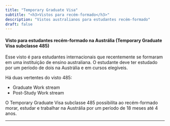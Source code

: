 ```yaml
---
title: "Temporary Graduate Visa"
subtitle: "<h3>Vistos para recém-formado</h3>"
description: "Vistos australianos para estudantes recém-formado"
draft: false
---
```

#### Visto para estudantes recém-formado na Austrália (Temporary Graduate Visa subclasse 485)

Esse visto é para estudantes internacionais que recentemente se formaram em uma instituição de ensino australiana.
O estudante deve ter estudado por um período de dois na Austrália e em cursos elegíveis.

Há duas vertentes do visto 485:

* Graduate Work stream
* Post-Study Work stream

O Temporary Graduate Visa subclasse 485 possibilita ao recém-formado morar, estudar e trabalhar na Austrália por um período de 18 meses até 4 anos.

***
